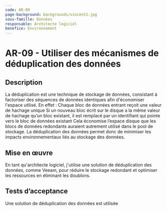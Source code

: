 ```yaml
---
code: AR-09
page-background: backgrounds/vincent2.jpg
sous-famille: Données
responsable: Architecte logiciel
benefice: Environnement
---
```

# AR-09 - Utiliser des mécanismes de déduplication des données

## Description

La déduplication est une technique de stockage de données, consistant à factoriser des séquences de données identiques afin d'économiser l'espace utilisé. 
En effet :
Chaque bloc de données entrant reçoit une valeur de hachage unique 
Si un nouveau bloc écrit sur le disque a la même valeur de hachage qu’un bloc existant, il est remplacé par un identifiant qui pointe vers le bloc de données existant
Cela économise l’espace disque que les blocs de données redondants auraient autrement utilisé dans le pool de stockage. La déduplication des données permet donc de minimiser les impacts environnementaux liés au stockage des données.

## Mise en œuvre

En tant qu'architecte logiciel, j'utilise une solution de déduplication des données, comme Veeam, pour réduire le stockage redondant et optimiser les ressources en éliminant les doublons.

## Tests d’acceptance

Une solution de déduplication des données est utilisée

